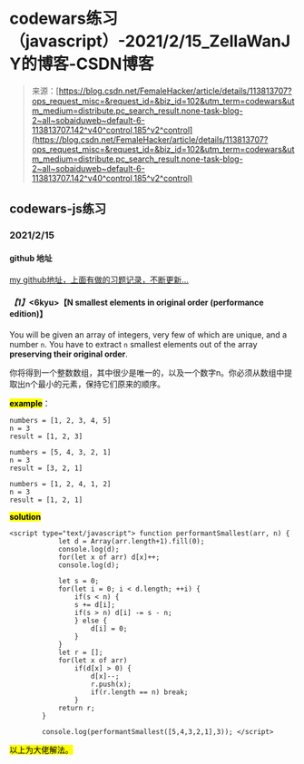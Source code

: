 <!--yml
category: codewars
date: 2022-08-13 11:27:58
-->

# codewars练习（javascript）-2021/2/15_ZellaWanJY的博客-CSDN博客

> 来源：[https://blog.csdn.net/FemaleHacker/article/details/113813707?ops_request_misc=&request_id=&biz_id=102&utm_term=codewars&utm_medium=distribute.pc_search_result.none-task-blog-2~all~sobaiduweb~default-6-113813707.142^v40^control,185^v2^control](https://blog.csdn.net/FemaleHacker/article/details/113813707?ops_request_misc=&request_id=&biz_id=102&utm_term=codewars&utm_medium=distribute.pc_search_result.none-task-blog-2~all~sobaiduweb~default-6-113813707.142^v40^control,185^v2^control)

## codewars-js练习

### 2021/2/15

#### github 地址

[my github地址，上面有做的习题记录，不断更新…](https://github.com/Mszmy/Codewars/)

#### *【1】*<6kyu>【N smallest elements in original order (performance edition)】

You will be given an array of integers, very few of which are unique, and a number `n`. You have to extract `n` smallest elements out of the array **preserving their original order**.

你将得到一个整数数组，其中很少是唯一的，以及一个数字n。你必须从数组中提取出n个最小的元素，保持它们原来的顺序。

**<mark>example</mark>**：

```
numbers = [1, 2, 3, 4, 5]
n = 3
result = [1, 2, 3]

numbers = [5, 4, 3, 2, 1]
n = 3
result = [3, 2, 1]

numbers = [1, 2, 4, 1, 2]
n = 3
result = [1, 2, 1] 
```

<mark>**solution**</mark>

```
<script type="text/javascript"> function performantSmallest(arr, n) {
  			let d = Array(arr.length+1).fill(0);
  			console.log(d);
  			for(let x of arr) d[x]++;
  			console.log(d);

 			let s = 0;
  			for(let i = 0; i < d.length; ++i) {
    			if(s < n) {
     			s += d[i];
      			if(s > n) d[i] -= s - n;
    			} else {
      				d[i] = 0;
   				}
  			}
  			let r = [];
  			for(let x of arr)
    			if(d[x] > 0) {
      				d[x]--;
      				r.push(x);
      				if(r.length == n) break;
    			}
 			return r;
		}

		console.log(performantSmallest([5,4,3,2,1],3)); </script> 
```

<mark>以上为大佬解法。</mark>